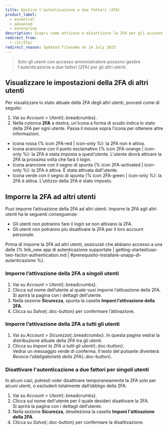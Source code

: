 ```yaml
---
title: Gestire l’autenticazione a due fattori (2FA)
product_label:
  - essential
  - advanced
  - enterprise
description: Scopri come attivare e disattivare la 2FA per gli account dei tuoi dipendenti.
redirect_from:
  - /it/2fa/
redirect_reason: Updated filename on 14 July 2023
---
```


> Solo gli utenti con accesso amministratore possono gestire l'autenticazione a due fattori (2FA) per gli altri utenti.

## Visualizzare le impostazioni della 2FA di altri utenti

Per visualizzare lo stato attuale della 2FA degli altri utenti, procedi come di seguito:
1. Vai su _Account > Utenti_{:.breadcrumbs}.
2. Nella colonna **2FA** a destra, un'icona a forma di scudo indica lo stato della 2FA per ogni utente. Passa il mouse sopra l’icona per ottenere altre informazioni.
  - Icona rossa {% icon 2FA-red | icon-only %}: la 2FA non è attiva.
  - Icona arancione con il punto esclamativo {% icon 2FA-orange | icon-only %}: la 2FA è stata imposta a quest’utente. L'utente dovrà attivare la 2FA la prossima volta che farà il login.
  - Icona arancione con il segno di spunta {% icon 2FA-activated | icon-only %}: la 2FA è attiva. È stata attivata dall'utente.
  - Icona verde con il segno di spunta {% icon 2FA-green | icon-only %}: la 2FA è attiva. L’utilizzo della 2FA è stato imposto.

## Imporre la 2FA ad altri utenti
Puoi imporre l’attivazione della 2FA ad altri utenti. Imporre la 2FA agli altri utenti ha le seguenti conseguenze:

- Gli utenti non potranno fare il login se non attivano la 2FA.
- Gli utenti non potranno più disattivare la 2FA per il loro account personale.

Prima di imporre la 2FA ad altri utenti, assicurati che abbiano accesso a una delle {% link_new app di autenticazione supportate | getting-started/use-two-factor-authentication.md | #prerequisito-installare-unapp-di-autenticazione %}.

### Imporre l’attivazione della 2FA a singoli utenti

1. Vai su _Account > Utenti_{:.breadcrumbs}.
2. Clicca sul nome dell’utente al quale vuoi imporre l’attivazione della 2FA.  
   Si aprirà la pagina con i dettagli dell’utente.
3. Nella sezione **Sicurezza**, spunta la casella **Imponi l’attivazione della 2FA**.
4. Clicca su _Salva_{:.doc-button} per confermare l’attivazione.

### Imporre l’attivazione della 2FA a tutti gli utenti

1. Vai su _Account > Sicurezza_{:.breadcrumbs}. In questa pagina vedrai la distribuzione attuale della 2FA tra gli utenti.
2. Clicca su _Imponi la 2FA a tutti gli utenti_{:.doc-button}.  
   Vedrai un messaggio verde di conferma. Il testo del pulsante diventerà _Revoca l'obbligatorietà della 2FA_{:.doc-button}.

### Disattivare l'autenticazione a due fattori per singoli utenti

In alcuni casi, potresti voler disattivare temporaneamente la 2FA solo per alcuni utenti, o escluderli totalmente dall’obbligo della 2FA.

1. Vai su _Account > Utenti_{:.breadcrumbs}.
2. Clicca sul nome dell'utente per il quale desideri disattivare la 2FA.  
   Si aprirà la pagina con i dettagli dell’utente.
3. Nella sezione **Sicurezza**, deseleziona la casella **Imponi l'attivazione della 2FA**.
4. Clicca su _Salva_{:.doc-button} per confermare la disattivazione.
